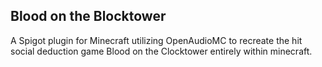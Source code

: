 ## Blood on the Blocktower

A Spigot plugin for Minecraft utilizing OpenAudioMC to recreate the hit social deduction game Blood on the Clocktower entirely within minecraft.
